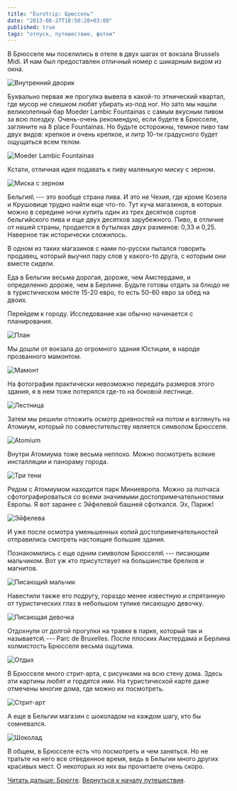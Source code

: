 ```yaml
---
title: "Eurotrip: Брюссель"
date: "2013-08-27T18:50:20+03:00"
published: true
tags: "отпуск, путешествие, фотки"
---
```


В Брюсселе мы поселились в отеле в двух шагах от вокзала Brussels Midi. И нам был предоставлен отличный номер
с шикарным видом из окна.

![Внутренний дворик](/images/travel/2013-08-eurotrip/brussels-yard.jpg "Внутренний дворик")

Буквально первая же прогулка вывела в какой-то этнический квартал, где мусор не слишком любят убирать из-под ног.
Но зато мы нашли великолепный бар Moeder Lambic Fountainas с самым вкусным пивом за всю поездку. Очень-очень
рекомендую, если будете в Брюсселе, загляните на 8 place Fountainas. Но будьте осторожны, темное пиво там двух видов:
крепкое и очень крепкое, и литр 10-ти градусного будет ощущаться всем телом.

![Moeder Lambic Fountainas](/images/travel/2013-08-eurotrip/brussels-moeder-lambic.jpg "Moeder Lambic Fountainas")

Кстати, отличная идея подавать к пиву маленькую миску с зерном. 

![Миска с зерном](/images/travel/2013-08-eurotrip/brussels-grain.jpg "Миска с зерном")

Бельгия\ --- это вообще страна пива. И это не Чехия, где кроме Козела и Крушовице трудно найти еще что-то. Тут куча
магазинов, в которых можно в середине ночи купить один из трех десятков сортов бельгийского пива и еще двух десятков
зарубежного. Пиво, в отличие от нашей страны, продается в бутылках двух разменов: 0,33 и 0,25. Наверное так
исторически сложилось.

В одном из таких магазинов с нами по-русски пытался говорить продавец, который выучил пару слов у какого-то друга,
с которым они вместе сидели.

Еда в Бельгии весьма дорогая, дороже, чем Амстердаме, и определенно дороже, чем в Берлине. Будьте готовы отдать
за блюдо не в туристическом месте 15-20 евро, то есть 50-60 евро за обед на двоих.

Перейдем к городу. Исследование как обычно начинается с планирования. 

![План](/images/travel/2013-08-eurotrip/brussels-planning.jpg "План")

Мы дошли от вокзала до огромного здания Юстиции, в народе прозванного мамонтом.

![Мамонт](/images/travel/2013-08-eurotrip/brussels-mammoth.jpg "Мамонт")

На фотографии практически невозможно передать размеров этого здания, я в нем тоже потерялся где-то на боковой лестнице. 

![Лестница](/images/travel/2013-08-eurotrip/brussels-stairs.jpg "Лестница")

Затем мы решили отложить осмотр древностей на потом и взглянуть на Атомиум, который по совместительству является
символом Брюсселя.

![Atomium](/images/travel/2013-08-eurotrip/brussels-atomium.jpg "Atomium")

Внутри Атомиума тоже весьма неплохо. Можно посмотреть всякие инсталляции и панораму города.

![Три тени](/images/travel/2013-08-eurotrip/brussels-shadows.jpg "Три тени")

Рядом с Атомиумом находится парк Миниевропа. Можно за полчаса сфотографироваться со всеми значимыми
достопримечательностями Европы. Я вот заранее с Эйфелевой башней сфоткался. Эх, Париж!

![Эйфелева](/images/travel/2013-08-eurotrip/brussels-eiffel.jpg "Эйфелева")

И уже после осмотра уменьшенных копий достопримечательностей отправились смотреть настоящие большие здания. 

Познакомились с еще одним символом Брюсселя\ --- писающим мальчиком. Вот уж кто присутствует на большинстве
брелков и магнитов.

![Писающий мальчик](/images/travel/2013-08-eurotrip/brussels-peeing-boy.jpg "Писающий мальчик")

Навестили также его подругу, гораздо менее известную и спрятанную от туристических глаз в небольшом тупике
писающую девочку.

![Писающая девочка](/images/travel/2013-08-eurotrip/brussels-peeing-girl.jpg "Писающая девочка")

Отдохнули от долгой прогулки на травке в парке, который так и называется\ --- Parc de Bruxelles. После плоских
Амстердама и Берлина холмистость Брюсселя весьма ощутима.

![Отдых](/images/travel/2013-08-eurotrip/brussels-park.jpg "Отдых")

В Брюсселе много стрит-арта, с рисунками на всю стену дома. Здесь эти картины любят и гордятся ими. На туристической
карте даже отмечены многие дома, где можно их посмотреть.

![Стрит-арт](/images/travel/2013-08-eurotrip/brussels-street-art.jpg "Стрит-арт")

А еще в Бельгии магазин с шоколадом на каждом шагу, кто бы сомневался. 

![Шоколад](/images/travel/2013-08-eurotrip/brussels-chocolate.jpg "Шоколад")

В общем, в Брюсселе есть что посмотреть и чем заняться. Но не тратьте на него все отведенное время, ведь в Бельгии
много других красивых мест. О некоторых из них вы прочитаете очень скоро.

[Читать дальше: Брюгге](/post/eurotrip-brugge/). [Вернуться к началу путешествия](/post/eurotrip-warsaw/).
